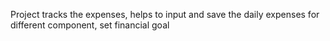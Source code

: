 Project tracks the expenses, helps to input and save the daily expenses for different component, set financial goal 
